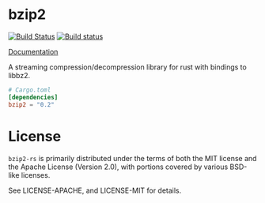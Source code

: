 # bzip2

[![Build Status](https://travis-ci.org/alexcrichton/bzip2-rs.svg?branch=master)](https://travis-ci.org/alexcrichton/bzip2-rs)
[![Build status](https://ci.appveyor.com/api/projects/status/joowqvvwfhxgdw5x?svg=true)](https://ci.appveyor.com/project/alexcrichton/bzip2-rs)

[Documentation](http://alexcrichton.com/bzip2-rs/bzip2/index.html)

A streaming compression/decompression library for rust with bindings to libbz2.

```toml
# Cargo.toml
[dependencies]
bzip2 = "0.2"
```

# License

`bzip2-rs` is primarily distributed under the terms of both the MIT license and
the Apache License (Version 2.0), with portions covered by various BSD-like
licenses.

See LICENSE-APACHE, and LICENSE-MIT for details.
